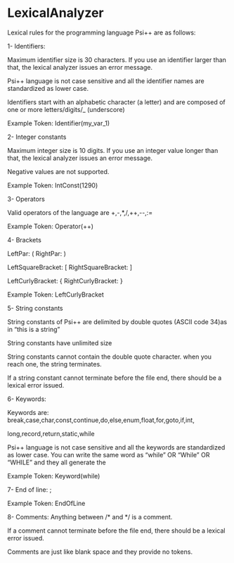 # LexicalAnalyzer
Lexical rules for the programming language Psi++ are as follows:

1- Identifiers:

Maximum identifier size is 30 characters. If you use an identifier larger than that, the lexical analyzer issues an error message.

Psi++ language is not case sensitive and all the identifier names are standardized as lower case.

Identifiers start with an alphabetic character (a letter) and are composed of one or more letters/digits/_ (underscore)

Example Token: Identifier(my_var_1)

2- Integer constants

Maximum integer size is 10 digits. If you use an integer value longer than that, the lexical analyzer issues an error message.

Negative values are not supported.

Example Token: IntConst(1290)

3- Operators

Valid operators of the language are +,-,*,/,++,--,:=

Example Token: Operator(++)

4- Brackets

LeftPar: ( RightPar: )

LeftSquareBracket: [ RightSquareBracket: ]

LeftCurlyBracket: { RightCurlyBracket: }

Example Token: LeftCurlyBracket

5- String constants

String constants of Psi++ are delimited by double quotes (ASCII code 34)as in “this is a string”

String constants have unlimited size

String constants cannot contain the double quote character. when you reach one, the string terminates.

If a string constant cannot terminate before the file end, there should be a lexical error issued.

6- Keywords:

Keywords are: break,case,char,const,continue,do,else,enum,float,for,goto,if,int,

long,record,return,static,while

Psi++ language is not case sensitive and all the keywords are standardized as lower case. You can write the same word as “while” OR “While” OR “WHILE” and they all generate the

Example Token: Keyword(while)

7- End of line: ;

Example Token: EndOfLine

8- Comments: Anything between /* and */ is a comment.

If a comment cannot terminate before the file end, there should be a lexical error issued.

Comments are just like blank space and they provide no tokens.
